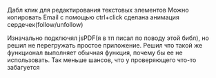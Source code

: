 Дабл клик для редактирования текстовых элементов
Можно копировать Email с помощью ctrl+click
сделана анимация сердечек(follow/unfollow)


Изначально подключял jsPDF(я в тп писал по поводу этой библ), но решил не перегружать простое приложение.
Решил что такой же функционал выполняет обычная функция, почему бы ее не использовать.
Так меньше шансов, что у проверяющего что-то забагуется